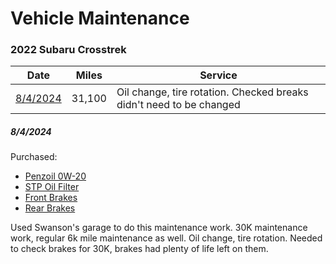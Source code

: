 # Vehicle Maintenance

### 2022 Subaru Crosstrek
| Date     | Miles  | Service | 
| ----     | -----  | ------- |
| [8/4/2024](#842024) | 31,100 | Oil change, tire rotation. Checked breaks didn't need to be changed | 

##### 8/4/2024
Purchased: 
- [Penzoil 0W-20](https://www.autozone.com/motor-oil-and-transmission-fluid/engine-oil/p/pennzoil-platinum-full-synthetic-engine-oil-0w-20-5-quart/427013_0_0?searchText=oil)
- [STP Oil Filter](https://www.autozone.com/filters-and-pcv/oil-filter/p/stp-oil-filter-s4615/805824_0_0?searchText=oil+filter)
- [Front Brakes](https://www.autozone.com/brakes-and-traction-control/brake-pads/p/duralast-semi-metallic-brake-pads-d2045/1115976_0_0?searchText=front+brakes)
- [Rear Brakes](https://www.autozone.com/brakes-and-traction-control/brake-pads/p/duralast-ceramic-brake-pads-d1808/916073_0_0?searchText=rear+brakes)

Used Swanson's garage to do this maintenance work. 30K maintenance work, regular 6k mile maintenance as well. Oil change, tire rotation. Needed to check brakes for 30K, brakes had plenty of life left on them. 